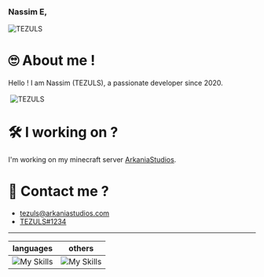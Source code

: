 ### Nassim E,

<p align="left"> <img src="https://komarev.com/ghpvc/?username=TEZULS&label=Profile%20views&color=0e75b6&style=flat" alt="TEZULS" /> </p>

# 🙄 About me !
Hello ! I am Nassim (TEZULS), a passionate developer since 2020.

<p>&nbsp;<img align="center" src="https://github-readme-stats.vercel.app/api?username=TEZULS&show_icons=true&locale=en" alt="TEZULS" /></p>


# 🛠 I working on ?
I'm working on my minecraft server [ArkaniaStudios](https://arkaniastudios.com).

# 🔗 Contact me ?
- [tezuls@arkaniastudios.com](mailto:tezuls@arkaniastudios.com)
- [TEZULS#1234](https://discord.com/users/495901655133323265)

---
| languages  | others  |
| -- | -- |
| ![My Skills](https://skillicons.dev/icons?i=html,css,php&perline=3) | ![My Skills](https://skillicons.dev/icons?i=github,git,discord&perline=3) |
